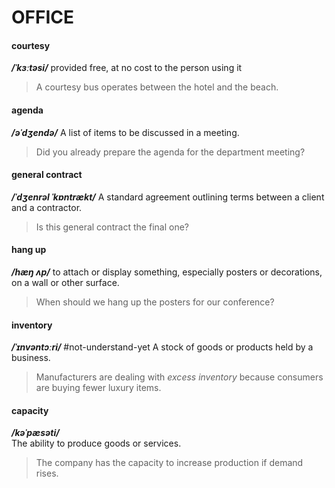 # OFFICE
#### courtesy
***/ˈkɜːtəsi/*** 
provided free, at no cost to the person using it
> A courtesy bus operates between the hotel and the beach.

#### agenda
***/əˈdʒendə/***
A list of items to be discussed in a meeting.
> Did you already prepare the agenda for the department meeting?

#### general contract
***/ˈdʒenrəl ˈkɒntrækt/***
A standard agreement outlining terms between a client and a contractor.
> Is this general contract the final one?

#### hang up
***/hæŋ ʌp/***
to attach or display something, especially posters or decorations, on a wall or other surface.
> When should we hang up the posters for our conference?

#### inventory
**_/ˈɪnvəntɔːri/_**   #not-understand-yet
A stock of goods or products held by a business.
> Manufacturers are dealing with *excess inventory* because consumers are buying fewer luxury items.

#### capacity
**_/kəˈpæsəti/_**  
The ability to produce goods or services.
> The company has the capacity to increase production if demand rises.